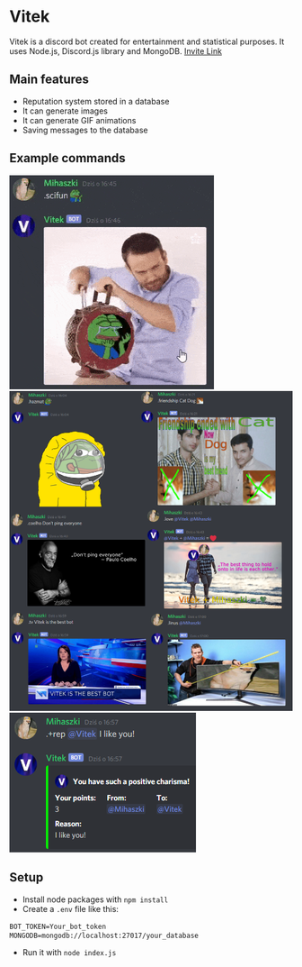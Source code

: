 # Vitek
Vitek is a discord bot created for entertainment and statistical purposes. It uses Node.js, Discord.js library and MongoDB.
[Invite Link](https://discord.com/oauth2/authorize?client_id=670248278130163722&scope=bot&permissions=1544027328)

## Main features
* Reputation system stored in a database
* It can generate images
* It can generate GIF animations
* Saving messages to the database

## Example commands
![GIF Generator](demo/gifcommand.gif)
![Some commands](demo/commands1.png)
![Reputation system](demo/reputationsystem.png)

## Setup
* Install node packages with `npm install`
* Create a `.env` file like this:
```
BOT_TOKEN=Your_bot_token
MONGODB=mongodb://localhost:27017/your_database
```
* Run it with `node index.js`